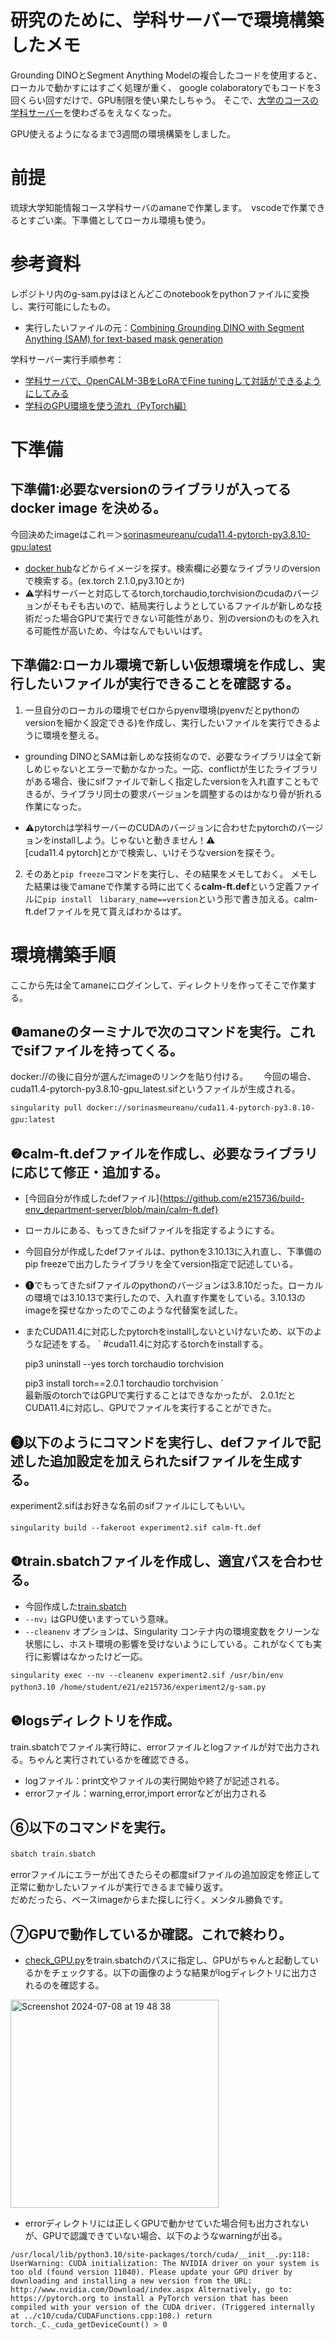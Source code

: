 
# 研究のために、学科サーバーで環境構築したメモ
Grounding DINOとSegment Anything Modelの複合したコードを使用すると、ローカルで動かすにはすごく処理が重く、
google colaboratoryでもコードを3回くらい回すだけで、GPU制限を使い果たしちゃう。
そこで、[大学のコースの学科サーバー](https://ie.u-ryukyu.ac.jp/syskan/service/singularity/)を使わざるをえなくなった。

GPU使えるようになるまで3週間の環境構築をしました。

# 前提
琉球大学知能情報コース学科サーバのamaneで作業します。　vscodeで作業できるとすごい楽。下準備としてローカル環境も使う。　　

# 参考資料  
レポジトリ内のg-sam.pyはほとんどこのnotebookをpythonファイルに変換し、実行可能にしたもの。  
+ 実行したいファイルの元：[Combining Grounding DINO with Segment Anything (SAM) for text-based mask generation](https://github.com/NielsRogge/Transformers-Tutorials/blob/master/Grounding%20DINO/GroundingDINO_with_Segment_Anything.ipynb)

学科サーバー実行手順参考：  
+ [学科サーバで、OpenCALM-3BをLoRAでFine tuningして対話ができるようにしてみる](https://github.com/naltoma/open-calm-finetuning)　　
+ [学科のGPU環境を使う流れ（PyTorch編）](https://scrapbox.io/ie-ryukyu/%E5%AD%A6%E7%A7%91%E3%81%AEGPU%E7%92%B0%E5%A2%83%E3%82%92%E4%BD%BF%E3%81%86%E6%B5%81%E3%82%8C%EF%BC%88PyTorch%E7%B7%A8%EF%BC%89)　　

# 下準備
## 下準備1:必要なversionのライブラリが入ってるdocker image を決める。  
今回決めたimageはこれ＝＞[sorinasmeureanu/cuda11.4-pytorch-py3.8.10-gpu:latest](https://hub.docker.com/layers/sorinasmeureanu/cuda11.4-pytorch-py3.8.10-gpu/latest/images/sha256-8ea9ec2da686bbdebb77fd4dea5d8e2411e499e0ac6d2f73c33b26e12234d765?context=explore)　　
- [docker hub](https://hub.docker.com/)などからイメージを探す。検索欄に必要なライブラリのversionで検索する。(ex.torch 2.1.0,py3.10とか)　　
- ⚠学科サーバーと対応してるtorch,torchaudio,torchvisionのcudaのバージョンがそもそも古いので、結局実行しようとしているファイルが新しめな技術だった場合GPUで実行できない可能性があり、別のversionのものを入れる可能性が高いため、今はなんでもいいはず。　
## 下準備2:ローカル環境で新しい仮想環境を作成し、実行したいファイルが実行できることを確認する。　　
1. 一旦自分のローカルの環境でゼロからpyenv環境(pyenvだとpythonのversionを細かく設定できる)を作成し、実行したいファイルを実行できるように環境を整える。

+ grounding DINOとSAMは新しめな技術なので、必要なライブラリは全て新しめじゃないとエラーで動かなかった。一応、conflictが生じたライブラリがある場合、後にsifファイルで新しく指定したversionを入れ直すこともできるが、ライブラリ同士の要求バージョンを調整するのはかなり骨が折れる作業になった。    

+ ⚠pytorchは学科サーバーのCUDAのバージョンに合わせたpytorchのバージョンをinstallしよう。じゃないと動きません！⚠  
[cuda11.4 pytorch]とかで検索し、いけそうなversionを探そう。     
2. そのあと`pip freeze`コマンドを実行し、その結果をメモしておく。
メモした結果は後でamaneで作業する時に出てくる**calm-ft.def**という定義ファイルに`pip install　libarary_name==version`という形で書き加える。calm-ft.defファイルを見て貰えばわかるはず。　　

# 環境構築手順  
ここから先は全てamaneにログインして、ディレクトリを作ってそこで作業する。　　

## ❶amaneのターミナルで次のコマンドを実行。これでsifファイルを持ってくる。　　
docker://の後に自分が選んだimageのリンクを貼り付ける。　　
今回の場合、cuda11.4-pytorch-py3.8.10-gpu_latest.sifというファイルが生成される。　　  

`singularity pull docker://sorinasmeureanu/cuda11.4-pytorch-py3.8.10-gpu:latest`　


## ❷calm-ft.defファイルを作成し、必要なライブラリに応じて修正・追加する。　
+ [今回自分が作成したdefファイル]{https://github.com/e215736/build-env_department-server/blob/main/calm-ft.def}  
+ ローカルにある、もってきたsifファイルを指定するようにする。
+ 今回自分が作成したdefファイルは、pythonを3.10.13に入れ直し、下準備のpip freezeで出力したライブラリを全てversion指定で記述している。  
+ ❶でもってきたsifファイルのpythonのバージョンは3.8.10だった。ローカルの環境では3.10.13で実行したので、入れ直す作業をしている。3.10.13のimageを探せなかったのでこのような代替案を試した。  
+ またCUDA11.4に対応したpytorchをinstallしないといけないため、以下のような記述をする。
`
    #cuda11.4に対応するtorchをinstallする。

    pip3 uninstall --yes torch torchaudio torchvision

    pip3 install torch==2.0.1 torchaudio torchvision
`   
最新版のtorchではGPUで実行することはできなかったが、
2.0.1だとCUDA11.4に対応し、GPUでファイルを実行することができた。
  
## ❸以下のようにコマンドを実行し、defファイルで記述した追加設定を加えられたsifファイルを生成する。
experiment2.sifはお好きな名前のsifファイルにしてもいい。  

`singularity build --fakeroot experiment2.sif calm-ft.def`　　

## ❹train.sbatchファイルを作成し、適宜パスを合わせる。　
+ 今回作成した[train.sbatch](https://github.com/e215736/build-env_department-server/blob/main/train.sbatch)　
+ `--nv」`はGPU使いますっていう意味。
+ `--cleanenv` オプションは、Singularity コンテナ内の環境変数をクリーンな状態にし、ホスト環境の影響を受けないようにしている。これがなくても実行に影響はなかったけど一応。  

`singularity exec --nv --cleanenv experiment2.sif /usr/bin/env python3.10 /home/student/e21/e215736/experiment2/g-sam.py`　　
　

## ❺logsディレクトリを作成。　　
train.sbatchでファイル実行時に、errorファイルとlogファイルが対で出力される。ちゃんと実行されているかを確認できる。  
+ logファイル：print文やファイルの実行開始や終了が記述される。
+ errorファイル：warning,error,import errorなどが出力される

## ⑥以下のコマンドを実行。　　

`sbatch train.sbatch`　　  

errorファイルにエラーが出てきたらその都度sifファイルの追加設定を修正して正常に動かしたいファイルが実行できるまで繰り返す。  
だめだったら、ベースimageからまた探しに行く。メンタル勝負です。　　

## ⑦GPUで動作しているか確認。これで終わり。
+ [check_GPU.py](https://github.com/e215736/build-env_department-server/blob/main/check_GPU.py)をtrain.sbatchのパスに指定し、GPUがちゃんと起動しているかをチェックする。以下の画像のような結果がlogディレクトリに出力されるのを確認する。

<img width="333" alt="Screenshot 2024-07-08 at 19 48 38" src="https://github.com/e215736/build-env_department-server/assets/93558689/b88d2203-0146-4a42-81b2-d9a0dff46c8f">


+ errorディレクトリには正しくGPUで動かせていた場合何も出力されないが、GPUで認識できていない場合、以下のようなwarningが出る。  

`
/usr/local/lib/python3.10/site-packages/torch/cuda/__init__.py:118: UserWarning: CUDA initialization: The NVIDIA driver on your system is too old (found version 11040). Please update your GPU driver by downloading and installing a new version from the URL: http://www.nvidia.com/Download/index.aspx Alternatively, go to: https://pytorch.org to install a PyTorch version that has been compiled with your version of the CUDA driver. (Triggered internally at ../c10/cuda/CUDAFunctions.cpp:108.)
  return torch._C._cuda_getDeviceCount() > 0
`

